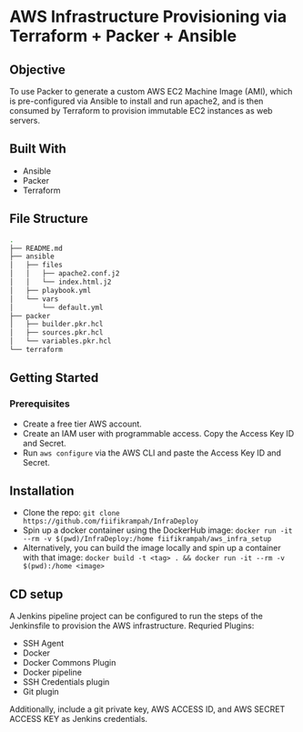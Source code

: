 # AWS Infrastructure Provisioning via Terraform + Packer + Ansible

## Objective

To use Packer to generate a custom AWS EC2 Machine Image (AMI),
which is pre-configured via Ansible to install and run apache2,
and is then consumed by Terraform to provision immutable EC2 instances
as web servers.

## Built With

- Ansible
- Packer
- Terraform

## File Structure

```bash
.
├── README.md
├── ansible
│   ├── files
│   │   ├── apache2.conf.j2
│   │   └── index.html.j2
│   ├── playbook.yml
│   └── vars
│       └── default.yml
├── packer
│   ├── builder.pkr.hcl
│   ├── sources.pkr.hcl
│   └── variables.pkr.hcl
└── terraform
```

## Getting Started

### Prerequisites

- Create a free tier AWS account.
- Create an IAM user with programmable access. Copy the Access Key ID and Secret.
- Run `aws configure` via the AWS CLI and paste the Access Key ID and Secret.

## Installation

- Clone the repo:
`git clone https://github.com/fiifikrampah/InfraDeploy`
- Spin up a docker container using the DockerHub image:
`docker run -it --rm -v $(pwd)/InfraDeploy:/home fiifikrampah/aws_infra_setup`
- Alternatively, you can build the image locally and spin up a container with that image:
`docker build -t <tag> . && docker run -it --rm -v $(pwd):/home <image>`

## CD setup

A Jenkins pipeline project can be configured to run the steps of the Jenkinsfile to
provision the AWS infrastructure.
Requried Plugins:

- SSH Agent
- Docker
- Docker Commons Plugin
- Docker pipeline
- SSH Credentials plugin
- Git plugin

Additionally, include a git private key, AWS ACCESS ID, and AWS SECRET ACCESS KEY
as Jenkins credentials.
